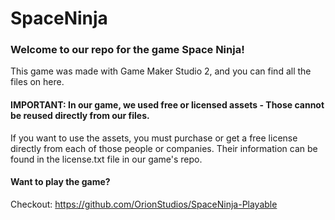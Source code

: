 # SpaceNinja

### Welcome to our repo for the game Space Ninja!
This game was made with Game Maker Studio 2, and you can find all the files on here. 

#### IMPORTANT: In our game, we used free or licensed assets - Those cannot be reused directly from our files. 
If you want to use the assets, you must purchase or get a free license directly from each of those people or companies. 
Their information can be found in the license.txt file in our game's repo.


#### Want to play the game? 
Checkout: https://github.com/OrionStudios/SpaceNinja-Playable

